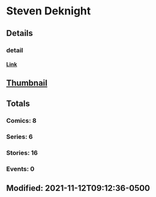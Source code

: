 # Steven  Deknight 
## Details
### detail
#### [Link](http://marvel.com/comics/creators/14068/steven_deknight?utm_campaign=apiRef&utm_source=225578a89fc76f3d20fbffda5d17a88d)
## [Thumbnail](http://i.annihil.us/u/prod/marvel/i/mg/b/40/image_not_available.jpg)
## Totals
### Comics: 8
### Series: 6
### Stories: 16
### Events: 0
## Modified: 2021-11-12T09:12:36-0500